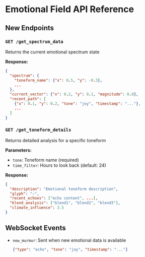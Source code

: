 # Emotional Field API Reference

## New Endpoints

### `GET /get_spectrum_data`
Returns the current emotional spectrum state

**Response:**
```json
{
  "spectrum": {
    "toneform_name": {"x": 0.5, "y": -0.3},
    ...
  },
  "current_vector": {"x": 0.2, "y": 0.1, "magnitude": 0.8},
  "recent_path": [
    {"x": 0.1, "y": 0.2, "tone": "joy", "timestamp": "..."},
    ...
  ]
}
```

### `GET /get_toneform_details`
Returns detailed analysis for a specific toneform

**Parameters:**
- `tone`: Toneform name (required)
- `time_filter`: Hours to look back (default: 24)

**Response:**
```json
{
  "description": "Emotional toneform description",
  "glyph": "✧",
  "recent_echoes": ["echo content", ...],
  "blend_analysis": ["blend1", "blend2", "blend3"],
  "climate_influence": 3.5
}
```

## WebSocket Events
- `new_murmur`: Sent when new emotional data is available
  ```json
  {"type": "echo", "tone": "joy", "timestamp": "..."}
  ```
